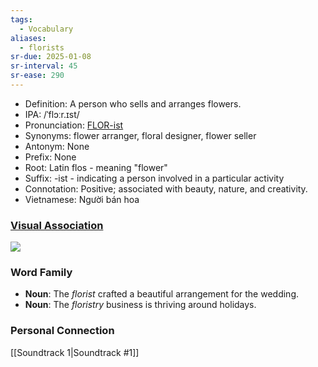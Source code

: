 ```yaml
---
tags:
  - Vocabulary
aliases:
  - florists
sr-due: 2025-01-08
sr-interval: 45
sr-ease: 290
---
```

- Definition: A person who sells and arranges flowers.
- IPA: /ˈflɔːr.ɪst/
- Pronunciation: [FLOR-ist](https://www.google.com/search?q=how+to+pronounce+florist)
- Synonyms: flower arranger, floral designer, flower seller
- Antonym: None
- Prefix: None
- Root: Latin flos - meaning "flower"
- Suffix: -ist - indicating a person involved in a particular activity
- Connotation: Positive; associated with beauty, nature, and creativity.
- Vietnamese: Người bán hoa

### [Visual Association](https://www.google.com/search?tbm=isch&q=florist)

![](https://d263ao8qih4miy.cloudfront.net/wp-content/uploads/2022/04/Soundtrack104-00082.jpg)
### Word Family

- **Noun**: The *florist* crafted a beautiful arrangement for the wedding.
- **Noun**: The *floristry* business is thriving around holidays.

### Personal Connection

[[Soundtrack 1|Soundtrack #1]]

